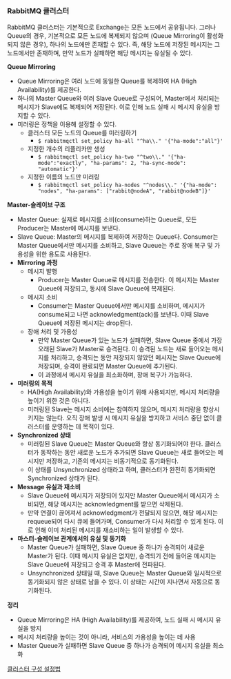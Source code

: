 ### RabbitMQ 클러스터
RabbitMQ 클러스터는 기본적으로 Exchange는 모든 노드에서 공유됩니다. 그러나 Queue의 경우, 기본적으로 모든 노드에 복제되지 않으며 (Queue Mirroring이 활성화되지 않은 경우), 하나의 노드에만 존재할 수 있다. 즉, 해당 노드에 저장된 메시지는 그 노드에서만 존재하며, 만약 노드가 실패하면 해당 메시지는 유실될 수 있다.

**Queue Mirroring**
- Queue Mirroring은 여러 노드에 동일한 Queue를 복제하여 HA (High Availability)를 제공한다.
- 하나의 Master Queue와 여러 Slave Queue로 구성되어, Master에서 처리되는 메시지가 Slave에도 복제되어 저장된다. 이로 인해 노드 실패 시 메시지 유실을 방지할 수 있다.
- 미러링은 정책을 이용해 설정할 수 있다. 
  - 클러스터 모든 노드의 Queue를 미러링하기 
    - `$ rabbitmqctl set_policy ha-all "^ha\\." '{"ha-mode":"all"}'`
  - 지정한 개수의 리플리카만 생성 
    - `$ rabbitmqctl set_policy ha-two "^two\\." '{"ha-mode":"exactly", "ha-params": 2, "ha-sync-mode": "automatic"}'`
  - 지정한 이름의 노드만 미러링 
    - `$ rabbitmqctl set_policy ha-nodes "^nodes\\." '{"ha-mode": "nodes", "ha-params": ["rabbit@nodeA", "rabbit@nodeB"]}'`

**Master-슬레이브 구조**
- Master Queue: 실제로 메시지를 소비(consume)하는 Queue로, 모든 Producer는 Master에 메시지를 보낸다.
- Slave Queue: Master의 메시지를 복제하여 저장하는 Queue다. Consumer는 Master Queue에서만 메시지를 소비하고, Slave Queue는 주로 장애 복구 및 가용성을 위한 용도로 사용된다.
- **Mirroring 과정** 
  - 메시지 발행
    - Producer는 Master Queue로 메시지를 전송한다. 이 메시지는 Master Queue에 저장되고, 동시에 Slave Queue에 복제된다.
  - 메시지 소비
    - Consumer는 Master Queue에서만 메시지를 소비하며, 메시지가 consume되고 나면 acknowledgment(ack)를 보낸다. 이때 Slave Queue에 저장된 메시지는 drop된다.
  - 장애 처리 및 가용성
    - 만약 Master Queue가 있는 노드가 실패하면, Slave Queue 중에서 가장 오래된 Slave가 Master로 승격된다. 이 승격된 노드는 새로 들어오는 메시지를 처리하고, 승격되는 동안 저장되지 않았던 메시지는 Slave Queue에 저장되며, 승격이 완료되면 Master Queue에 추가된다. 
    - 이 과정에서 메시지 유실을 최소화하며, 장애 복구가 가능하다.
- **미러링의 목적**
  - HA(High Availability)와 가용성을 높이기 위해 사용되지만, 메시지 처리량을 높이기 위한 것은 아니다. 
  - 미러링된 Slave는 메시지 소비에는 참여하지 않으며, 메시지 처리량을 향상시키지는 않는다. 오직 장애 발생 시 메시지 유실을 방지하고 서비스 중단 없이 클러스터를 운영하는 데 목적이 있다.
- **Synchronized 상태** 
  - 미러링된 Slave Queue는 Master Queue와 항상 동기화되어야 한다. 클러스터가 동작하는 동안 새로운 노드가 추가되면 Slave Queue는 새로 들어오는 메시지만 저장하고, 기존의 메시지는 비동기적으로 동기화된다. 
  - 이 상태를 Unsynchronized 상태라고 하며, 클러스터가 완전히 동기화되면 Synchronized 상태가 된다.
- **Message 유실과 재소비** 
  - Slave Queue에 메시지가 저장되어 있지만 Master Queue에서 메시지가 소비되면, 해당 메시지는 acknowledgment를 받으면 삭제된다. 
  - 만약 연결이 끊어져서 acknowledgment가 전달되지 않으면, 해당 메시지는 requeue되어 다시 큐에 들어가며, Consumer가 다시 처리할 수 있게 된다. 이로 인해 이미 처리된 메시지를 재소비하는 일이 발생할 수 있다.
- **마스터-슬레이브 관계에서의 유실 및 동기화** 
  - Master Queue가 실패하면, Slave Queue 중 하나가 승격되어 새로운 Master가 된다. 이때 메시지 유실은 없지만, 승격되기 전에 들어온 메시지는 Slave Queue에 저장되고 승격 후 Master에 전파된다. 
  - Unsynchronized 상태일 때, Slave Queue는 Master Queue와 일시적으로 동기화되지 않은 상태로 남을 수 있다. 이 상태는 시간이 지나면서 자동으로 동기화된다.
    
**정리**
- Queue Mirroring은 HA (High Availability)를 제공하여, 노드 실패 시 메시지 유실을 방지
- 메시지 처리량을 높이는 것이 아니라, 서비스의 가용성을 높이는 데 사용
- Master Queue가 실패하면 Slave Queue 중 하나가 승격되어 메시지 유실을 최소화

[클러스터 구성 설정법](https://jonnung.dev/rabbitmq/2019/08/08/rabbitmq-cluster/#gsc.tab=0)